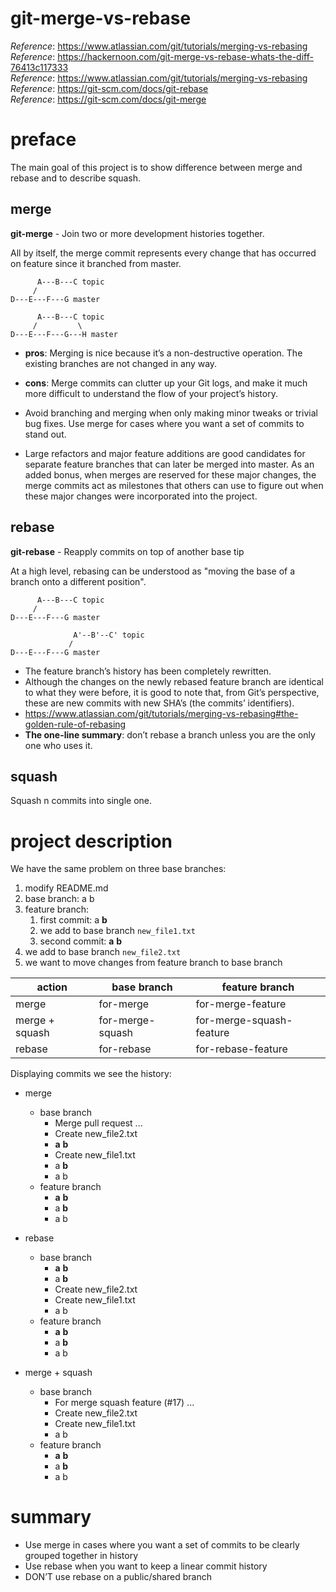 # git-merge-vs-rebase
_Reference_: https://www.atlassian.com/git/tutorials/merging-vs-rebasing  
_Reference_: https://hackernoon.com/git-merge-vs-rebase-whats-the-diff-76413c117333  
_Reference_: https://www.atlassian.com/git/tutorials/merging-vs-rebasing  
_Reference_: https://git-scm.com/docs/git-rebase  
_Reference_: https://git-scm.com/docs/git-merge

# preface
The main goal of this project is to show difference between merge
and rebase and to describe squash.

## merge
**git-merge** - Join two or more development histories together.

All by itself, the merge commit represents every change that has 
occurred on feature since it branched from master.

	      A---B---C topic
	     /
    D---E---F---G master
    
	      A---B---C topic
	     /         \
    D---E---F---G---H master

* **pros**: Merging is nice because it’s a non-destructive operation. 
The existing branches are not changed in any way.
* **cons**: Merge commits can clutter up your Git logs, and make it much 
more difficult to understand the flow of your project’s history.


* Avoid branching and merging when only making minor tweaks or trivial 
bug fixes. Use merge for cases where you want a set of commits to 
stand out.
* Large refactors and major feature additions are good candidates 
for separate feature branches that can later be merged into master. 
As an added bonus, when merges are reserved for these major changes, 
the merge commits act as milestones that others can use to figure 
out when these major changes were incorporated into the project.

## rebase
**git-rebase** - Reapply commits on top of another base tip

At a high level, rebasing can be understood as "moving the base 
of a branch onto a different position".

          A---B---C topic
         /
    D---E---F---G master
    
                  A'--B'--C' topic
                 /
    D---E---F---G master

* The feature branch’s history has been completely rewritten.
* Although the changes on the newly rebased feature branch are 
  identical to what they were before, it is good to note that, 
  from Git’s perspective, these are new commits with new SHA’s 
  (the commits’ identifiers).
* https://www.atlassian.com/git/tutorials/merging-vs-rebasing#the-golden-rule-of-rebasing
* **The one-line summary**: don’t rebase a branch unless you are 
the only one who uses it.

## squash
Squash n commits into single one.

# project description
We have the same problem on three base branches:
1. modify README.md
1. base branch: a b
1. feature branch: 
    1. first commit: a **b** 
    1. we add to base branch `new_file1.txt`
    1. second commit: **a** **b**
1. we add to base branch `new_file2.txt`
1. we want to move changes from feature branch to base branch

|action   |base branch   |feature branch   |
|---|---|---|
|merge   |for-merge   |for-merge-feature   |
|merge + squash   |for-merge-squash   |for-merge-squash-feature   |
|rebase   |for-rebase   |for-rebase-feature   |

Displaying commits we see the history:

* merge
    * base branch
        * Merge pull request ...
        * Create new_file2.txt
        * **a** **b**
        * Create new_file1.txt
        * a **b**
        * a b
    * feature branch
        * **a** **b**
        * a **b**
        * a b
    
* rebase
    * base branch
        * **a** **b**
        * a **b**
        * Create new_file2.txt
        * Create new_file1.txt
        * a b
    * feature branch
        * **a** **b**
        * a **b**
        * a b
        
* merge + squash
    * base branch
        * For merge squash feature (#17) ...
        * Create new_file2.txt
        * Create new_file1.txt
        * a b        
    * feature branch
        * **a** **b**
        * a **b**
        * a b        

# summary
* Use merge in cases where you want a set of commits to be clearly 
grouped together in history
* Use rebase when you want to keep a linear commit history
* DON’T use rebase on a public/shared branch